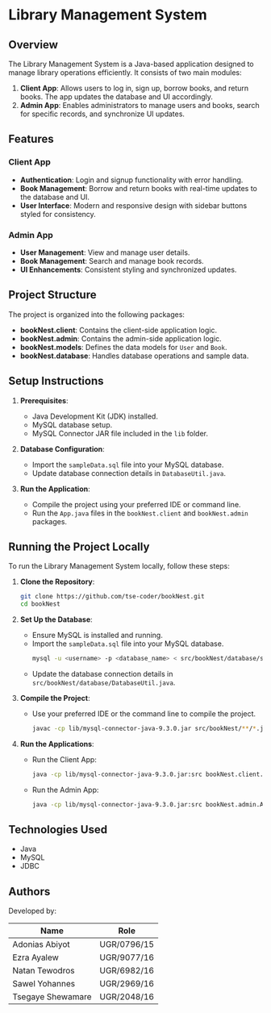 # Library Management System

## Overview
The Library Management System is a Java-based application designed to manage library operations efficiently. It consists of two main modules:

1. **Client App**: Allows users to log in, sign up, borrow books, and return books. The app updates the database and UI accordingly.
2. **Admin App**: Enables administrators to manage users and books, search for specific records, and synchronize UI updates.

## Features

### Client App
- **Authentication**: Login and signup functionality with error handling.
- **Book Management**: Borrow and return books with real-time updates to the database and UI.
- **User Interface**: Modern and responsive design with sidebar buttons styled for consistency.

### Admin App
- **User Management**: View and manage user details.
- **Book Management**: Search and manage book records.
- **UI Enhancements**: Consistent styling and synchronized updates.

## Project Structure
The project is organized into the following packages:

- **bookNest.client**: Contains the client-side application logic.
- **bookNest.admin**: Contains the admin-side application logic.
- **bookNest.models**: Defines the data models for `User` and `Book`.
- **bookNest.database**: Handles database operations and sample data.

## Setup Instructions

1. **Prerequisites**:
   - Java Development Kit (JDK) installed.
   - MySQL database setup.
   - MySQL Connector JAR file included in the `lib` folder.

2. **Database Configuration**:
   - Import the `sampleData.sql` file into your MySQL database.
   - Update database connection details in `DatabaseUtil.java`.

3. **Run the Application**:
   - Compile the project using your preferred IDE or command line.
   - Run the `App.java` files in the `bookNest.client` and `bookNest.admin` packages.

## Running the Project Locally

To run the Library Management System locally, follow these steps:

1. **Clone the Repository**:
   ```bash
   git clone https://github.com/tse-coder/bookNest.git
   cd bookNest
   ```

2. **Set Up the Database**:
   - Ensure MySQL is installed and running.
   - Import the `sampleData.sql` file into your MySQL database.
     ```bash
     mysql -u <username> -p <database_name> < src/bookNest/database/sampleData.sql
     ```
   - Update the database connection details in `src/bookNest/database/DatabaseUtil.java`.

3. **Compile the Project**:
   - Use your preferred IDE or the command line to compile the project.
     ```bash
     javac -cp lib/mysql-connector-java-9.3.0.jar src/bookNest/**/*.java
     ```

4. **Run the Applications**:
   - Run the Client App:
     ```bash
     java -cp lib/mysql-connector-java-9.3.0.jar:src bookNest.client.App
     ```
   - Run the Admin App:
     ```bash
     java -cp lib/mysql-connector-java-9.3.0.jar:src bookNest.admin.App
     ```

## Technologies Used
- Java
- MySQL
- JDBC

## Authors
Developed by:

| Name               | Role         |
|--------------------|--------------|
| Adonias Abiyot     | UGR/0796/15  |
| Ezra Ayalew        | UGR/9077/16  |
| Natan Tewodros     | UGR/6982/16  |
| Sawel Yohannes     | UGR/2969/16  |
| Tsegaye Shewamare  | UGR/2048/16  |

